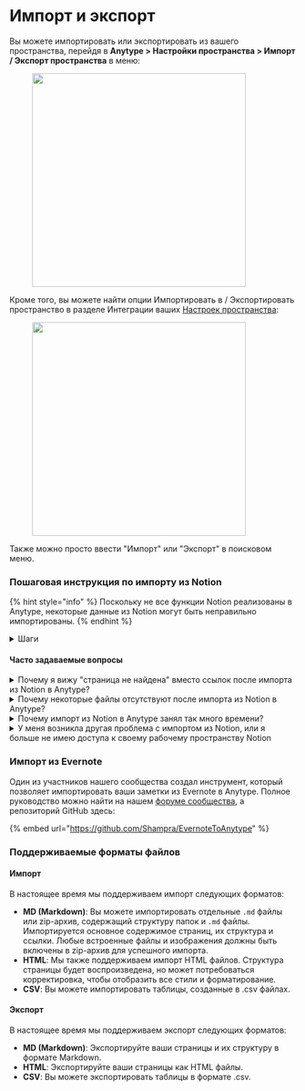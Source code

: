# Импорт и экспорт

Вы можете импортировать или экспортировать из вашего пространства, перейдя в **Anytype > Настройки пространства > Импорт / Экспорт пространства** в меню:

<figure><img src="../.gitbook/assets/image (83).png" alt="" width="375"><figcaption></figcaption></figure>

Кроме того, вы можете найти опции Импортировать в / Экспортировать пространство в разделе Интеграции ваших [Настроек пространства](space/space-settings.md):

<figure><img src="../.gitbook/assets/image (82).png" alt="" width="375"><figcaption></figcaption></figure>

Также можно просто ввести "Импорт" или "Экспорт" в поисковом меню.

### Пошаговая инструкция по импорту из Notion

{% hint style="info" %}
Поскольку не все функции Notion реализованы в Anytype, некоторые данные из Notion могут быть неправильно импортированы.
{% endhint %}

<details>

<summary>Шаги</summary>

**Шаг 1**

1.  **Откройте Настройки и участники.**\


    <figure><img src="../.gitbook/assets/notion/1-1.png" alt="Открыть Настройки &#x26; участники" width="500"><figcaption></figcaption></figure>
2.  **Откройте Мои соединения, затем нажмите Разработать или управлять интеграциями.**\


    <figure><img src="../.gitbook/assets/notion/1-2.png" alt="Открыть Мои соединения" width="500"><figcaption></figcaption></figure>
3.  **Нажмите Новая интеграция или Создать новую интеграцию.**\


    <figure><img src="../.gitbook/assets/notion/1-3.png" alt="Создать новую интеграцию" width="500"><figcaption></figcaption></figure>
4.  **Выберите ваше рабочее пространство и задайте Имя для интеграции.**\


    <figure><img src="../.gitbook/assets/notion/1-4.png" alt="Задать Имя для интеграции" width="500"><figcaption></figcaption></figure>
5. **Важно!**\
   Перейдите к **Возможностям** и выберите следующие возможности, затем нажмите **Сохранить изменения**:

* Чтение содержимого
* Чтение информации о пользователе\


    <figure><img src="../.gitbook/assets/notion/1-5.png" alt="Выбрать возможности" width="500"><figcaption></figcaption></figure>

6.  **Скопируйте Внутренний секрет интеграции** для подключения и импорта ваших данных.\


    <figure><img src="../.gitbook/assets/notion/1-6.png" alt="Скопировать Внутренний секрет интеграции" width="500"><figcaption></figcaption></figure>

**Шаг 2**

**Добавьте интеграцию на страницы, которые вы хотите импортировать в Anytype.** Страницы будут импортированы вместе с дочерними документами.

1.  **Нажмите на три точки в правом верхнем углу, затем нажмите Подключиться к (возможно, вам нужно будет прокрутить меню).** Выберите вашу интеграцию Anytype.\


    <figure><img src="../.gitbook/assets/notion/2-1.png" alt="Подключиться к интеграции Anytype" width="500"><figcaption></figcaption></figure>
2. **Убедитесь, что вы выбрали все корневые страницы**, чтобы избежать разорванных ссылок в Anytype после импорта.
3.  **Добавьте интеграцию к соединению каждой страницы**, чтобы страницы и их связанный контент были импортированы корректно.\


    <figure><img src="../.gitbook/assets/notion/2-2.png" alt="Нажмите Подтвердить" width="500"><figcaption></figcaption></figure>

**Шаг 3**

**Завершите импорт и убедитесь в его корректном выполнении:**

1. **Вставьте ваш Внутренний секрет интеграции в Anytype.**
2. **Подготовьтесь к плавному импорту:**

* Используйте хорошее интернет-соединение, особенно если у вас много файлов.
* Держите компьютер подключенным к источнику питания.
* Отключите режим сна на компьютере, чтобы процесс импорта завершился без прерываний.

</details>

#### Часто задаваемые вопросы

<details>

<summary>Почему я вижу "страница не найдена" вместо ссылок после импорта из Notion в Anytype?</summary>

Эта проблема возникает, если у вас есть ссылки на страницы, которые не вложены в структуру вашего рабочего пространства Notion. Эти страницы могут не быть правильно подключены к интеграции во время импорта, что приводит к разорванным ссылкам в Anytype.

**Решение:**

* **Проверьте соединения страниц:** Убедитесь, что все страницы в вашем рабочем пространстве Notion подключены перед началом процесса импорта. Если страница не подключена к интеграции, она может быть импортирована неправильно. См. шаг 2 в [Пошаговом руководстве по импорту из Notion](import-export.md#notion-import-step-by-step-guide) для получения подробной информации.
* **Повторите импорт:** Если страница не была импортирована, добавьте недостающее соединение и повторите импорт.

</details>

<details>

<summary>Почему некоторые файлы отсутствуют после импорта из Notion в Anytype?</summary>

Есть две основные причины отсутствия файлов:

* **Отсутствующее соединение:** Убедитесь, что страница, содержащая файлы в Notion, правильно подключена к интеграции перед импортом. Если это соединение отсутствует, файлы могут не быть импортированы.
* **Медленное интернет-соединение:** Если у вас медленное интернет-соединение и много файлов, ссылки на эти файлы могут истечь во время загрузки, что приведет к отсутствию файлов.

**Решение:**

* **Убедитесь в правильном подключении:** Дважды проверьте, что все страницы и их соответствующие файлы подключены в Notion перед импортом.
* **Используйте более быстрое интернет-соединение:** Если возможно, используйте более быстрое соединение во время процесса импорта, чтобы предотвратить истечение срока действия ссылок.
* **Добавьте отсутствующие файлы вручную:** Если файлы отсутствуют после импорта, вам может потребоваться вручную загрузить их в Anytype.

</details>

<details>

<summary>Почему импорт из Notion в Anytype занял так много времени?</summary>

Процесс импорта использует API Notion для обеспечения максимально точной передачи данных. Этот метод, хотя и более надежен, чем экспорт в Markdown, требует выполнения множества запросов. Со временем Notion может начать ограничивать количество запросов, что приводит к задержкам.

**Решение:**

* **Подключите ваше устройство к источнику питания:** Убедитесь, что ваш компьютер подключен к источнику питания во время импорта.
* **Отключите режим сна:** Предотвратите переход компьютера в режим сна, чтобы процесс импорта продолжался без прерываний.
* **Наберитесь терпения:** Дайте процессу импорта завершиться. Это может занять некоторое время, особенно если у вас много данных.

</details>

<details>

<summary>У меня возникла другая проблема с импортом из Notion, или я больше не имею доступа к своему рабочему пространству Notion</summary>

Если у вас возникли проблемы с импортом из Notion (который работает через API Notion) или вы потеряли полный доступ к вашему рабочему пространству Notion, вы можете экспортировать ваше рабочее пространство из Notion в формате Markdown и CSV-файлов и импортировать их в Anytype с использованием опции импорта Markdown.

Имейте в виду, что импорт через файлы Markdown и CSV менее точен по сравнению с использованием API Notion. Это связано с тем, что способ связывания документов и CSV-файлов в Notion может не полностью сохраниться в формате Markdown, что потенциально приведет к потере структуры или связей между документами.

**Решение:**

* **Экспортируйте из Notion:** В вашем рабочем пространстве Notion экспортируйте данные в формате Markdown и CSV.
* **Импортируйте в Anytype:** Используйте функцию импорта Markdown в Anytype, чтобы перенести экспортированный контент в ваше рабочее пространство Anytype.

</details>

### Импорт из Evernote

Один из участников нашего сообщества создал инструмент, который позволяет импортировать ваши заметки из Evernote в Anytype. Полное руководство можно найти на нашем [форуме сообщества](https://community.anytype.io/t/a-tool-to-import-evernote-notes-to-anytype/11483), а репозиторий GitHub здесь:

{% embed url="https://github.com/Shampra/EvernoteToAnytype" %}

### Поддерживаемые форматы файлов

#### Импорт

В настоящее время мы поддерживаем импорт следующих форматов:

* **MD (Markdown)**: Вы можете импортировать отдельные `.md` файлы или zip-архив, содержащий структуру папок и `.md` файлы. Импортируется основное содержимое страниц, их структура и ссылки. Любые встроенные файлы и изображения должны быть включены в zip-архив для успешного импорта.
* **HTML**: Мы также поддерживаем импорт HTML файлов. Структура страницы будет воспроизведена, но может потребоваться корректировка, чтобы отобразить все стили и форматирование.
* **CSV**: Вы можете импортировать таблицы, созданные в .csv файлах.

#### Экспорт

В настоящее время мы поддерживаем экспорт следующих форматов:

* **MD (Markdown)**: Экспортируйте ваши страницы и их структуру в формате Markdown.
* **HTML**: Экспортируйте ваши страницы как HTML файлы.
* **CSV**: Вы можете экспортировать таблицы в формате .csv.
